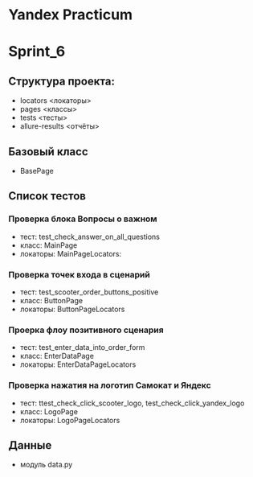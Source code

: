 # Yandex Practicum
#   Sprint_6 

## Структура проекта:
- locators         <локаторы>
- pages            <классы> 
- tests            <тесты>
- allure-results   <отчёты>

## Базовый класс
- BasePage 

## Список тестов
### Проверка блока Вопросы о важном 
- тест: test_check_answer_on_all_questions
- класс: MainPage
- локаторы: MainPageLocators:
### Проверка точек входа в сценарий
- тест: test_scooter_order_buttons_positive
- класс: ButtonPage
- локаторы: ButtonPageLocators
### Проерка флоу позитивного сценария 
- тест: test_enter_data_into_order_form
- класс: EnterDataPage
- локаторы: EnterDataPageLocators
### Проверка нажатия на логотип Самокат и Яндекс 
- тест: ttest_check_click_scooter_logo, test_check_click_yandex_logo
- класс: LogoPage
- локаторы: LogoPageLocators

## Данные 
- модуль data.py
